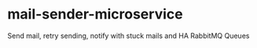 # mail-sender-microservice
Send mail, retry sending, notify with stuck mails and HA RabbitMQ Queues
